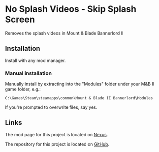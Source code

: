 # No Splash Videos - Skip Splash Screen
Removes the splash videos in Mount &amp; Blade Bannerlord II

## Installation

Install with any mod manager.

### Manual installation

Manually install by extracting into the "Modules" folder under your M&B II game folder, e.g.:

`C:\Games\Steam\steamapps\common\Mount & Blade II Bannerlord\Modules`

If you're prompted to overwrite files, say yes.

## Links

The mod page for this project is located on [Nexus](https://www.nexusmods.com/mountandblade2bannerlord/mods/4201).

The repository for this project is located on [GitHub](https://github.com/jzebedee/bannerlord_no_splash_video).

